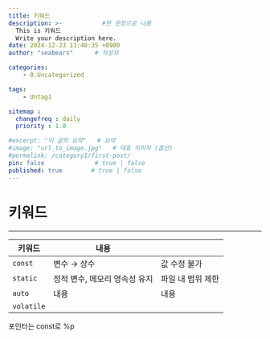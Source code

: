 ```yaml
---
title: 키워드
description: >-           #한 문장으로 나옴
  This is 키워드
  Write your description here.
date: 2024-12-23 11:40:35 +0900
author: "seabears"      # 작성자

categories: 
    - 0.Uncategorized

tags: 
    - Untag1

sitemap :
  changefreq : daily
  priority : 1.0

#excerpt: "이 글의 요약"   # 요약
#image: "url_to_image.jpg"   # 대표 이미지 (옵션)
#permalink: /category1/first-post/
pin: false              # true | false
published: true        # true | false
---
```


# 키워드

---

| 키워드  | 내용                          |          | 
|---------|------------------------------|----------|
| `const`  | 변수 → 상수                   | 값 수정 불가  |
| `static` | 정적 변수, 메모리 영속성 유지  | 파일 내 범위 제한  |
| `auto`   | 내용  | 내용  |
| `volatile` |         |         |




포인터는 const로
%p